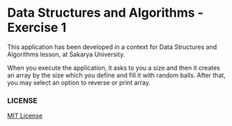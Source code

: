 # Data Structures and Algorithms - Exercise 1

This application has been developed in a context for Data Structures and Algorithms lesson, at Sakarya University.

When you execute the application, it asks to you a size and then it creates an array by the size which you define and fill it with random balls.
After that, you may select an option to reverse or print array. 

### LICENSE

[MIT License](LICENSE.md)

